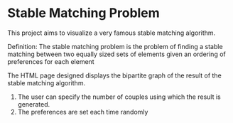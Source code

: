 # Stable Matching Problem

This project aims to visualize a very famous stable matching algorithm.

Definition: The stable matching problem is the problem of finding a stable matching between two equally sized sets of elements given an ordering of preferences for each element

The HTML page designed displays the bipartite graph of the result of the stable matching algorithm.

1. The user can specify the number of couples using which the result is generated.
2. The preferences are set each time randomly
